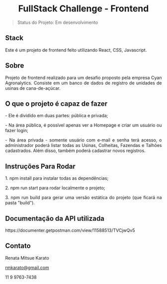 <h1 align="center"> FullStack Challenge - Frontend </h1>

> Status do Projeto: Em desenvolvimento

## Stack

<p align="justify"> Este é um projeto de frontend feito utilizando React, CSS, Javascript.</p>

## Sobre

<p align="justify"> Projeto de frontend realizado para um desafio proposto pela empresa Cyan Agronalytics. Consiste em um banco de dados de registro de unidades de usinas de cana-de-açúcar. </p>

## O que o projeto é capaz de fazer

<p align="justify"> - Ele é dividido em duas partes: pública e privada; </p>

<p align="justify"> - Na área pública, é possível apenas ver a Homepage e criar um usuário ou fazer login; </p>

<p align="justify"> - Na área privada - somente usuário com e-mail e senha terá acesso, o administrador poderá listar todas as Usinas, Colheitas, Fazendas e Talhões cadastrados. Além disso, também poderá cadastrar novos registros.</p>

## Instruções Para Rodar

<p align="justify"> 1. npm install para instalar todas as dependências; </p>
<p align="justify"> 2. npm run start para rodar localmente o projeto;</p>
<p align="justify"> 3. npm run build para gerar uma versão estática do projeto (que ficará na pasta "build").</p>

## Documentação da API utilizada 

<p align="justify"> https://documenter.getpostman.com/view/11588513/TVCjwQv5 </p>

## Contato

Renata Mitsue Karato

rmkarato@gmail.com

11 9 9763-7438
